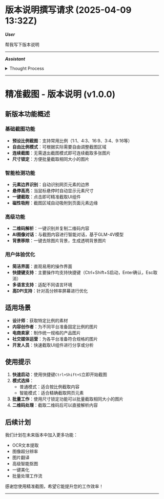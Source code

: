 <!-- Generated by SpecStory -->

# 版本说明撰写请求 (2025-04-09 13:32Z)

_**User**_

帮我写下版本说明

---

_**Assistant**_

<think><details><summary>Thought Process</summary>根据用户的请求，我需要为这个Chrome插件"精准截图"编写一个版本说明文档。我应该根据提供的信息来编写这个说明。

从提供的文件中，我可以看到这是一个Chrome浏览器扩展，主要功能是进行精准截图，具有多种功能如智能检测、预设比例截图、二维码解析等。

我需要:
1. 为当前版本创建一个版本说明
2. 按照初学者友好的方式组织信息
3. 突出主要功能和变更
4. 使用简单易懂的语言

由于没有明确指出当前版本号和具体的更新内容，我将基于README.md中的功能列表来创建一个版本说明，假设这是插件的第一个正式版本(v1.0.0)。</details></think>

---

# 精准截图 - 版本说明 (v1.0.0)

## 新版本功能概述

### 基础截图功能
- **预设比例截图**：支持常用比例（1:1、4:3、16:9、3:4、9:16等）
- **自由比例模式**：可根据实际需要自由调整截图区域
- **连续截图**：无需退出截图模式即可连续截取多张图片
- **尺寸锁定**：方便批量截取相同大小的图片

### 智能检测功能
- **元素边界识别**：自动识别网页元素的边界
- **悬停高亮**：当鼠标悬停时自动显示元素尺寸
- **一键截取**：点击即可精准截取UI组件
- **磁性吸附**：截图区域自动吸附到页面元素边缘

### 高级功能
- **二维码解析**：一键识别并复制二维码内容
- **AI图像对话**：与截图内容进行智能对话，基于GLM-4V模型
- **背景移除**：一键去除图片背景，生成透明背景图片

### 用户体验优化
- **简洁界面**：直观易用的操作界面
- **快捷键支持**：主要操作均支持快捷键（Ctrl+Shift+S启动，Enter确认，Esc取消）
- **多语言支持**：适配不同语言环境
- **高DPI支持**：针对高分辨率屏幕进行优化

## 适用场景

- **设计师**：获取特定比例的素材
- **内容创作者**：为不同平台准备固定比例的图片
- **电商卖家**：制作统一规格的产品图片
- **社交媒体运营**：为各平台准备符合规格的图片
- **开发人员**：快速截取UI组件进行分享或分析

## 使用提示

1. **快速启动**：使用快捷键`Ctrl+Shift+S`立即开始截图
2. **模式选择**：
   - 普通模式：适合按比例截取内容
   - 智能模式：适合精确截取网页元素
3. **批量工作**：使用尺寸锁定功能可以批量截取相同大小的图片
4. **二维码处理**：截取二维码后可以直接解析内容

## 后续计划

我们计划在未来版本中加入更多功能：
- OCR文本提取
- 图像超分辨率
- 图片翻译
- 高级智能抠图
- 一键美化
- 批量处理工作流

感谢您使用精准截图，希望它能提升您的工作效率！

---

